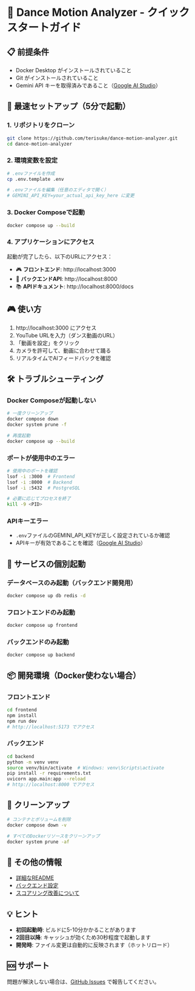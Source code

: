 # 🚀 Dance Motion Analyzer - クイックスタートガイド

## 📋 前提条件

- Docker Desktop がインストールされていること
- Git がインストールされていること
- Gemini API キーを取得済みであること（[Google AI Studio](https://makersuite.google.com/app/apikey)）

## 🎯 最速セットアップ（5分で起動）

### 1. リポジトリをクローン

```bash
git clone https://github.com/terisuke/dance-motion-analyzer.git
cd dance-motion-analyzer
```

### 2. 環境変数を設定

```bash
# .envファイルを作成
cp .env.template .env

# .envファイルを編集（任意のエディタで開く）
# GEMINI_API_KEY=your_actual_api_key_here に変更
```

### 3. Docker Composeで起動

```bash
docker compose up --build
```

### 4. アプリケーションにアクセス

起動が完了したら、以下のURLにアクセス：

- 🎮 **フロントエンド**: http://localhost:3000
- 🔧 **バックエンドAPI**: http://localhost:8000
- 📚 **APIドキュメント**: http://localhost:8000/docs

## 🎮 使い方

1. http://localhost:3000 にアクセス
2. YouTube URLを入力（ダンス動画のURL）
3. 「動画を設定」をクリック
4. カメラを許可して、動画に合わせて踊る
5. リアルタイムでAIフィードバックを確認

## 🛠 トラブルシューティング

### Docker Composeが起動しない

```bash
# 一度クリーンアップ
docker compose down
docker system prune -f

# 再度起動
docker compose up --build
```

### ポートが使用中のエラー

```bash
# 使用中のポートを確認
lsof -i :3000  # Frontend
lsof -i :8000  # Backend
lsof -i :5432  # PostgreSQL

# 必要に応じてプロセスを終了
kill -9 <PID>
```

### APIキーエラー

- `.env`ファイルのGEMINI_API_KEYが正しく設定されているか確認
- APIキーが有効であることを確認（[Google AI Studio](https://makersuite.google.com/app/apikey)）

## 🔄 サービスの個別起動

### データベースのみ起動（バックエンド開発用）

```bash
docker compose up db redis -d
```

### フロントエンドのみ起動

```bash
docker compose up frontend
```

### バックエンドのみ起動

```bash
docker compose up backend
```

## 📦 開発環境（Docker使わない場合）

### フロントエンド

```bash
cd frontend
npm install
npm run dev
# http://localhost:5173 でアクセス
```

### バックエンド

```bash
cd backend
python -m venv venv
source venv/bin/activate  # Windows: venv\Scripts\activate
pip install -r requirements.txt
uvicorn app.main:app --reload
# http://localhost:8000 でアクセス
```

## 🧹 クリーンアップ

```bash
# コンテナとボリュームを削除
docker compose down -v

# すべてのDockerリソースをクリーンアップ
docker system prune -af
```

## 📝 その他の情報

- [詳細なREADME](README.md)
- [バックエンド設定](backend/README.md)
- [スコアリング改善について](docs/scoring-improvements.md)

## 💡 ヒント

- **初回起動時**: ビルドに5-10分かかることがあります
- **2回目以降**: キャッシュが効くため30秒程度で起動します
- **開発時**: ファイル変更は自動的に反映されます（ホットリロード）

## 🆘 サポート

問題が解決しない場合は、[GitHub Issues](https://github.com/terisuke/dance-motion-analyzer/issues) で報告してください。